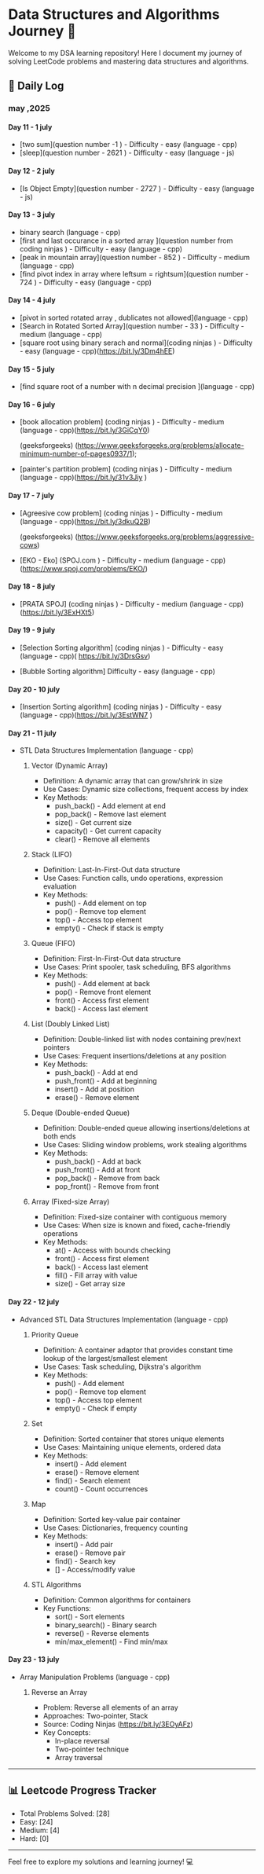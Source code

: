 # Data Structures and Algorithms Journey 🚀

Welcome to my DSA learning repository! Here I document my journey of solving LeetCode problems and mastering data structures and algorithms.

## 📝 Daily Log

### may ,2025

#### Day 11 - 1 july

- [two sum](question number -1 ) - Difficulty - easy (language - cpp)
- [sleep](question number - 2621 ) - Difficulty - easy (language - js)

#### Day 12 - 2 july

- [Is Object Empty](question number - 2727 ) - Difficulty - easy (language - js)

#### Day 13 - 3 july

- binary search (language - cpp)
- [first and last occurance in a sorted array ](question number from coding ninjas ) - Difficulty - easy (language - cpp)
- [peak in mountain array](question number - 852 ) - Difficulty - medium (language - cpp)
- [find pivot index in array where leftsum = rightsum](question number - 724 ) - Difficulty - easy (language - cpp)

#### Day 14 - 4 july

- [pivot in sorted rotated array , dublicates not allowed](language - cpp)
- [Search in Rotated Sorted Array](question number - 33 ) - Difficulty - medium (language - cpp)
- [square root using binary serach and normal](coding ninjas ) - Difficulty - easy (language - cpp)(https://bit.ly/3Dm4hEE)

#### Day 15 - 5 july

- [find square root of a number with n decimal precision ](language - cpp)

#### Day 16 - 6 july

- [book allocation problem]
  (coding ninjas ) - Difficulty - medium (language - cpp)(https://bit.ly/3GiCqY0)

  (geeksforgeeks)
  (https://www.geeksforgeeks.org/problems/allocate-minimum-number-of-pages0937/1);

- [painter's partition problem]
  (coding ninjas ) - Difficulty - medium (language - cpp)(https://bit.ly/31v3Jiy )

#### Day 17 - 7 july

- [Agreesive cow problem]
  (coding ninjas ) - Difficulty - medium (language - cpp)(https://bit.ly/3dkuQ2B)

  (geeksforgeeks)
  (https://www.geeksforgeeks.org/problems/aggressive-cows)

- [EKO - Eko]
  (SPOJ.com ) - Difficulty - medium (language - cpp)(https://www.spoj.com/problems/EKO/)

#### Day 18 - 8 july

- [PRATA SPOJ]
  (coding ninjas ) - Difficulty - medium (language - cpp)(https://bit.ly/3ExHXt5)

#### Day 19 - 9 july

- [Selection Sorting algorithm]
  (coding ninjas ) - Difficulty - easy (language - cpp)( https://bit.ly/3DrsGsv)

- [Bubble Sorting algorithm] Difficulty - easy (language - cpp)

#### Day 20 - 10 july

- [Insertion Sorting algorithm]
  (coding ninjas ) - Difficulty - easy (language - cpp)(https://bit.ly/3EstWN7 )

#### Day 21 - 11 july

- STL Data Structures Implementation (language - cpp)

  1. Vector (Dynamic Array)

     - Definition: A dynamic array that can grow/shrink in size
     - Use Cases: Dynamic size collections, frequent access by index
     - Key Methods:
       - push_back() - Add element at end
       - pop_back() - Remove last element
       - size() - Get current size
       - capacity() - Get current capacity
       - clear() - Remove all elements

  2. Stack (LIFO)

     - Definition: Last-In-First-Out data structure
     - Use Cases: Function calls, undo operations, expression evaluation
     - Key Methods:
       - push() - Add element on top
       - pop() - Remove top element
       - top() - Access top element
       - empty() - Check if stack is empty

  3. Queue (FIFO)

     - Definition: First-In-First-Out data structure
     - Use Cases: Print spooler, task scheduling, BFS algorithms
     - Key Methods:
       - push() - Add element at back
       - pop() - Remove front element
       - front() - Access first element
       - back() - Access last element

  4. List (Doubly Linked List)

     - Definition: Double-linked list with nodes containing prev/next pointers
     - Use Cases: Frequent insertions/deletions at any position
     - Key Methods:
       - push_back() - Add at end
       - push_front() - Add at beginning
       - insert() - Add at position
       - erase() - Remove element

  5. Deque (Double-ended Queue)

     - Definition: Double-ended queue allowing insertions/deletions at both ends
     - Use Cases: Sliding window problems, work stealing algorithms
     - Key Methods:
       - push_back() - Add at back
       - push_front() - Add at front
       - pop_back() - Remove from back
       - pop_front() - Remove from front

  6. Array (Fixed-size Array)
     - Definition: Fixed-size container with contiguous memory
     - Use Cases: When size is known and fixed, cache-friendly operations
     - Key Methods:
       - at() - Access with bounds checking
       - front() - Access first element
       - back() - Access last element
       - fill() - Fill array with value
       - size() - Get array size

#### Day 22 - 12 july

- Advanced STL Data Structures Implementation (language - cpp)

  1. Priority Queue

     - Definition: A container adaptor that provides constant time lookup of the largest/smallest element
     - Use Cases: Task scheduling, Dijkstra's algorithm
     - Key Methods:
       - push() - Add element
       - pop() - Remove top element
       - top() - Access top element
       - empty() - Check if empty

  2. Set

     - Definition: Sorted container that stores unique elements
     - Use Cases: Maintaining unique elements, ordered data
     - Key Methods:
       - insert() - Add element
       - erase() - Remove element
       - find() - Search element
       - count() - Count occurrences

  3. Map

     - Definition: Sorted key-value pair container
     - Use Cases: Dictionaries, frequency counting
     - Key Methods:
       - insert() - Add pair
       - erase() - Remove pair
       - find() - Search key
       - [] - Access/modify value

  4. STL Algorithms
     - Definition: Common algorithms for containers
     - Key Functions:
       - sort() - Sort elements
       - binary_search() - Binary search
       - reverse() - Reverse elements
       - min/max_element() - Find min/max

#### Day 23 - 13 july

- Array Manipulation Problems (language - cpp)

  1. Reverse an Array

     - Problem: Reverse all elements of an array
     - Approaches: Two-pointer, Stack
     - Source: Coding Ninjas (https://bit.ly/3EOyAFz)
     - Key Concepts:
       - In-place reversal
       - Two-pointer technique
       - Array traversal

  <!-- 2. Merge Sorted Arrays

     - Problem: Merge two sorted arrays into one sorted array
     - Difficulty: Easy
     - Source: LeetCode (https://leetcode.com/problems/merge-sorted-arrays)
     - Key Concepts:
       - Two-pointer technique
       - Sorting
       - Array manipulation

  3. Move Zeroes
     - Problem: Move all zeroes to end while maintaining relative order
     - Difficulty: Easy
     - Source: LeetCode (https://leetcode.com/problems/move-zeroes)
     - Key Concepts:
       - In-place operation
       - Two-pointer approach
       - Array traversal -->

---

## 📊 Leetcode Progress Tracker

- Total Problems Solved: [28]
- Easy: [24]
- Medium: [4]
- Hard: [0]

---

Feel free to explore my solutions and learning journey! 💻
